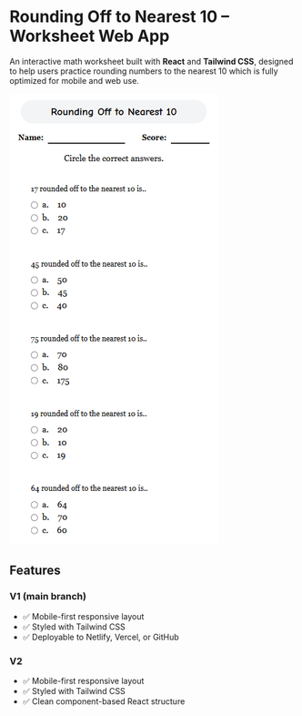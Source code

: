 #  Rounding Off to Nearest 10 – Worksheet Web App

An interactive math worksheet built with **React** and **Tailwind CSS**, designed to help users practice rounding numbers to the nearest 10 which is fully optimized for mobile and web use.

![Mobile layout](./public/math.png)

## Features
### V1 (main branch)
- ✅ Mobile-first responsive layout
- ✅ Styled with Tailwind CSS
- ✅ Deployable to Netlify, Vercel, or GitHub 

### V2
- ✅ Mobile-first responsive layout
- ✅ Styled with Tailwind CSS
- ✅ Clean component-based React structure